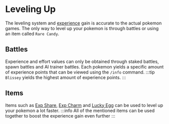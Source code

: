 # Leveling Up

The leveling system and [experience](https://bulbapedia.bulbagarden.net/wiki/Experience) gain is accurate to the actual pokemon games. The only way to level up your pokemon is through battles or using an item called `Rare Candy`.

## Battles

Experience and effort values can only be obtained through staked battles, spawn battles and AI trainer battles. Each pokemon yields a specific amount of experience points that can be viewed using the `/info` command.
:::tip
`Blissey` yields the highest amount of experience points.
:::

## Items

Items such as [Exp Share](https://bulbapedia.bulbagarden.net/wiki/Exp._Share), [Exp Charm](https://bulbapedia.bulbagarden.net/wiki/Exp._Charm) and [Lucky Egg](https://bulbapedia.bulbagarden.net/wiki/Lucky_Egg) can be used to level up your pokemon a lot faster.
:::info
All of the mentioned items can be used together to boost the experience gain even further
:::